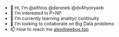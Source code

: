 - 👋 Hi, I’m @althios @daroneb @dxAhyoryaxb
- 👀 I’m interested in P=NP
- 🌱 I’m currently learning analityc continuity
- 💞️ I’m looking to collaborate on Big Data problems
- 📫 How to reach me alex@webos.top

<!---
althios/althios is a ✨ special ✨ repository because its `README.md` (this file) appears on your GitHub profile.
You can click the Preview link to take a look at your changes.
--->
